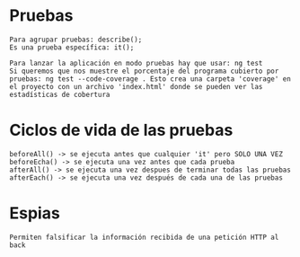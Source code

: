 # Pruebas
    Para agrupar pruebas: describe();
    Es una prueba específica: it();

    Para lanzar la aplicación en modo pruebas hay que usar: ng test
    Si queremos que nos muestre el porcentaje del programa cubierto por pruebas: ng test --code-coverage . Esto crea una carpeta 'coverage' en el proyecto con un archivo 'index.html' donde se pueden ver las estadísticas de cobertura

# Ciclos de vida de las pruebas
    beforeAll() -> se ejecuta antes que cualquier 'it' pero SOLO UNA VEZ
    beforeEcha() -> se ejecuta una vez antes que cada prueba
    afterAll() -> se ejecuta una vez despues de terminar todas las pruebas
    afterEach() -> se ejecuta una vez después de cada una de las pruebas

# Espias
    Permiten falsificar la información recibida de una petición HTTP al back